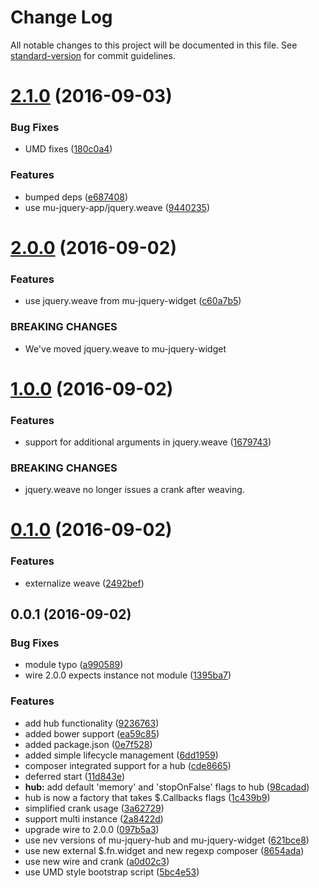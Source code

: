 # Change Log

All notable changes to this project will be documented in this file. See [standard-version](https://github.com/conventional-changelog/standard-version) for commit guidelines.

<a name="2.1.0"></a>
# [2.1.0](https://github.com/mu-lib/mu-jquery-app/compare/v2.0.0...v2.1.0) (2016-09-03)


### Bug Fixes

* UMD fixes ([180c0a4](https://github.com/mu-lib/mu-jquery-app/commit/180c0a4))


### Features

* bumped deps ([e687408](https://github.com/mu-lib/mu-jquery-app/commit/e687408))
* use mu-jquery-app/jquery.weave ([9440235](https://github.com/mu-lib/mu-jquery-app/commit/9440235))



<a name="2.0.0"></a>
# [2.0.0](https://github.com/mu-lib/mu-jquery-app/compare/v1.0.0...v2.0.0) (2016-09-02)


### Features

* use jquery.weave from mu-jquery-widget ([c60a7b5](https://github.com/mu-lib/mu-jquery-app/commit/c60a7b5))


### BREAKING CHANGES

* We've moved jquery.weave to mu-jquery-widget



<a name="1.0.0"></a>
# [1.0.0](https://github.com/mu-lib/mu-jquery-app/compare/v0.1.0...v1.0.0) (2016-09-02)


### Features

* support for additional arguments in jquery.weave ([1679743](https://github.com/mu-lib/mu-jquery-app/commit/1679743))


### BREAKING CHANGES

* jquery.weave no longer issues a crank after weaving.



<a name="0.1.0"></a>
# [0.1.0](https://github.com/mu-lib/mu-jquery-app/compare/v0.0.1...v0.1.0) (2016-09-02)


### Features

* externalize weave ([2492bef](https://github.com/mu-lib/mu-jquery-app/commit/2492bef))



<a name="0.0.1"></a>
## 0.0.1 (2016-09-02)


### Bug Fixes

* module typo ([a990589](https://github.com/mu-lib/mu-jquery-app/commit/a990589))
* wire 2.0.0 expects instance not module ([1395ba7](https://github.com/mu-lib/mu-jquery-app/commit/1395ba7))


### Features

* add hub functionality ([9236763](https://github.com/mu-lib/mu-jquery-app/commit/9236763))
* added bower support ([ea59c85](https://github.com/mu-lib/mu-jquery-app/commit/ea59c85))
* added package.json ([0e7f528](https://github.com/mu-lib/mu-jquery-app/commit/0e7f528))
* added simple lifecycle management ([6dd1959](https://github.com/mu-lib/mu-jquery-app/commit/6dd1959))
* composer integrated support for a hub ([cde8665](https://github.com/mu-lib/mu-jquery-app/commit/cde8665))
* deferred start ([11d843e](https://github.com/mu-lib/mu-jquery-app/commit/11d843e))
* **hub:** add default 'memory' and 'stopOnFalse' flags to hub ([98cadad](https://github.com/mu-lib/mu-jquery-app/commit/98cadad))
* hub is now a factory that takes $.Callbacks flags ([1c439b9](https://github.com/mu-lib/mu-jquery-app/commit/1c439b9))
* simplified crank usage ([3a62729](https://github.com/mu-lib/mu-jquery-app/commit/3a62729))
* support multi instance ([2a8422d](https://github.com/mu-lib/mu-jquery-app/commit/2a8422d))
* upgrade wire to 2.0.0 ([097b5a3](https://github.com/mu-lib/mu-jquery-app/commit/097b5a3))
* use nev versions of mu-jquery-hub and mu-jquery-widget ([621bce8](https://github.com/mu-lib/mu-jquery-app/commit/621bce8))
* use new external $.fn.widget and new regexp composer ([8654ada](https://github.com/mu-lib/mu-jquery-app/commit/8654ada))
* use new wire and crank ([a0d02c3](https://github.com/mu-lib/mu-jquery-app/commit/a0d02c3))
* use UMD style bootstrap script ([5bc4e53](https://github.com/mu-lib/mu-jquery-app/commit/5bc4e53))
